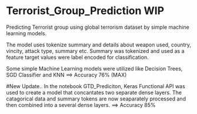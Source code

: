 # Terrorist_Group_Prediction  WIP
Predicting Terrorist group using global terrorism dataset by simple machine learning models.

The model uses tokenize summary and details about weapon used, country, vincity, attack type, summary etc.
Summary was tokenized and used as a feature
target values were label encoded for classification.

Some simple Machine Learning models were utilized like Decision Trees, SGD Classifier and KNN ==>
Accuracy 76% (MAX)

#New Update..
In the notebook GTD_Prediciton, Keras Functional API was used to create a model that concantates two separate dense layers.
The catagorical data and summary tokens are now seaparately processed and then combined into a several dense layers. ==>
Accuracy 85%
